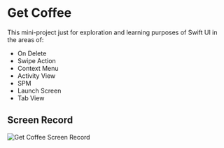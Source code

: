 
# Get Coffee

This mini-project just for exploration and learning purposes of Swift UI in the areas of:
- On Delete
- Swipe Action
- Context Menu
- Activity View
- SPM
- Launch Screen
- Tab View


## Screen Record

![Get Coffee Screen Record](https://user-images.githubusercontent.com/25118501/205431026-013e309c-4348-40d1-bc7f-342b15998c08.gif)
